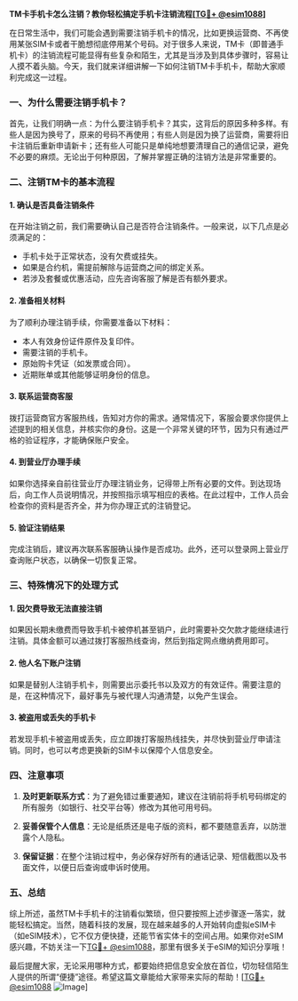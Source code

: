 **TM卡手机卡怎么注销？教你轻松搞定手机卡注销流程[[TG💪+ @esim1088](https://t.me/s/esim1088)]**

在日常生活中，我们可能会遇到需要注销手机卡的情况，比如更换运营商、不再使用某张SIM卡或者干脆想彻底停用某个号码。对于很多人来说，TM卡（即普通手机卡）的注销流程可能显得有些复杂和陌生，尤其是当涉及到具体步骤时，容易让人摸不着头脑。今天，我们就来详细讲解一下如何注销TM卡手机卡，帮助大家顺利完成这一过程。

### 一、为什么需要注销手机卡？

首先，让我们明确一点：为什么要注销手机卡？其实，这背后的原因多种多样。有些人是因为换号了，原来的号码不再使用；有些人则是因为换了运营商，需要将旧卡注销后重新申请新卡；还有些人可能只是单纯地想要清理自己的通信记录，避免不必要的麻烦。无论出于何种原因，了解并掌握正确的注销方法是非常重要的。

### 二、注销TM卡的基本流程

#### 1. 确认是否具备注销条件
在开始注销之前，我们需要确认自己是否符合注销条件。一般来说，以下几点是必须满足的：
- 手机卡处于正常状态，没有欠费或挂失。
- 如果是合约机，需提前解除与运营商之间的绑定关系。
- 若涉及套餐或优惠活动，应先咨询客服了解是否有额外要求。

#### 2. 准备相关材料
为了顺利办理注销手续，你需要准备以下材料：
- 本人有效身份证件原件及复印件。
- 需要注销的手机卡。
- 原始购卡凭证（如发票或合同）。
- 近期账单或其他能够证明身份的信息。

#### 3. 联系运营商客服
拨打运营商官方客服热线，告知对方你的需求。通常情况下，客服会要求你提供上述提到的相关信息，并核实你的身份。这是一个非常关键的环节，因为只有通过严格的验证程序，才能确保账户安全。

#### 4. 到营业厅办理手续
如果你选择亲自前往营业厅办理注销业务，记得带上所有必要的文件。到达现场后，向工作人员说明情况，并按照指示填写相应的表格。在此过程中，工作人员会检查你的资料是否齐全，并为你办理正式的注销登记。

#### 5. 验证注销结果
完成注销后，建议再次联系客服确认操作是否成功。此外，还可以登录网上营业厅查询账户状态，以确保一切恢复正常。

### 三、特殊情况下的处理方式

#### 1. 因欠费导致无法直接注销
如果因长期未缴费而导致手机卡被停机甚至销户，此时需要补交欠款才能继续进行注销。具体金额可以通过拨打客服热线查询，然后到指定网点缴纳费用即可。

#### 2. 他人名下账户注销
如果是替别人注销手机卡，则需要出示委托书以及双方的有效证件。需要注意的是，在这种情况下，最好事先与被代理人沟通清楚，以免产生误会。

#### 3. 被盗用或丢失的手机卡
若发现手机卡被盗用或丢失，应立即拨打客服热线挂失，并尽快到营业厅申请注销。同时，也可以考虑更换新的SIM卡以保障个人信息安全。

### 四、注意事项

1. **及时更新联系方式**：为了避免错过重要通知，建议在注销前将手机号码绑定的所有服务（如银行、社交平台等）修改为其他可用号码。
   
2. **妥善保管个人信息**：无论是纸质还是电子版的资料，都不要随意丢弃，以防泄露个人隐私。

3. **保留证据**：在整个注销过程中，务必保存好所有的通话记录、短信截图以及书面文件，以便日后查询或申诉时使用。

### 五、总结

综上所述，虽然TM卡手机卡的注销看似繁琐，但只要按照上述步骤逐一落实，就能轻松搞定。当然，随着科技的发展，现在越来越多的人开始转向虚拟eSIM卡（如eSIM技术），它不仅方便快捷，还能节省实体卡的空间占用。如果你对eSIM感兴趣，不妨关注一下[TG💪+ @esim1088](https://t.me/s/esim1088)，那里有很多关于eSIM的知识分享哦！

最后提醒大家，无论采用哪种方式，都要始终把信息安全放在首位，切勿轻信陌生人提供的所谓“便捷”途径。希望这篇文章能给大家带来实际的帮助！[[TG💪+ @esim1088](https://t.me/s/esim1088) ![Image](https://i.postimg.cc/4NQfJmqS/Snipaste-2025-05-13-00-14-12.png)]